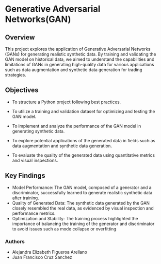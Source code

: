 #  Generative Adversarial Networks(GAN)

## Overview
This project explores the application of Generative Adversarial Networks (GANs) for generating realistic synthetic data. 
By training and validating the GAN model on historical data, we aimed to understand the capabilities and limitations of GANs in 
generating high-quality data for various applications such as data augmentation and synthetic data generation for trading strategies.

## Objectives
- To structure a Python project following best practices.

- To utilize a training and validation dataset for optimizing and testing the GAN model.

- To implement and analyze the performance of the GAN model in generating synthetic data.

- To explore potential applications of the generated data in fields such as data augmentation and synthetic data generation.

- To evaluate the quality of the generated data using quantitative metrics and visual inspections.

## Key Findings
- Model Performance: The GAN model, composed of a generator and a discriminator, successfully learned to generate realistic
synthetic data after training.
- Quality of Generated Data: The synthetic data generated by the GAN closely resembled the real data, as evidenced by visual
inspection and performance metrics.
- Optimization and Stability: The training process highlighted the importance of balancing the training of the generator and discriminator
to avoid issues such as mode collapse or overfitting

### Authors
- Alejandra Elizabeth Figueroa Arellano
- Juan Francisco Cruz Sanchez
  
